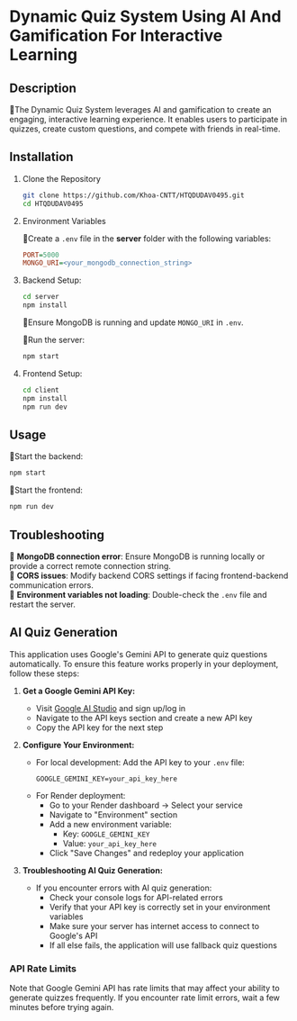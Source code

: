 # Dynamic Quiz System Using AI And Gamification For Interactive Learning

## Description
🔹The Dynamic Quiz System leverages AI and gamification to create an engaging, interactive learning experience. It enables users to participate in quizzes, create custom questions, and compete with friends in real-time.

## Installation
1. Clone the Repository
   ```bash
   git clone https://github.com/Khoa-CNTT/HTQDUDAV0495.git
   cd HTQDUDAV0495
   ```

2. Environment Variables

   🔹Create a `.env` file in the **server** folder with the following variables:
   ```ini
   PORT=5000
   MONGO_URI=<your_mongodb_connection_string>
   ```

3. Backend Setup:
   ```bash
   cd server
   npm install
   ```

   🔹Ensure MongoDB is running and update `MONGO_URI` in `.env`.  

   🔹Run the server:  
   ```bash
   npm start
   ```

4. Frontend Setup:
   ```bash
   cd client
   npm install
   npm run dev
   ```

## Usage

🔹Start the backend:  
```bash
npm start
```

🔹Start the frontend:  
```bash
npm run dev
```

## Troubleshooting
🔹 **MongoDB connection error**: Ensure MongoDB is running locally or provide a correct remote connection string.  
🔹 **CORS issues**: Modify backend CORS settings if facing frontend-backend communication errors.  
🔹 **Environment variables not loading**: Double-check the `.env` file and restart the server.

## AI Quiz Generation

This application uses Google's Gemini API to generate quiz questions automatically. To ensure this feature works properly in your deployment, follow these steps:

1. **Get a Google Gemini API Key:**
   - Visit [Google AI Studio](https://ai.google.dev/) and sign up/log in
   - Navigate to the API keys section and create a new API key
   - Copy the API key for the next step

2. **Configure Your Environment:**
   - For local development: Add the API key to your `.env` file:
     ```
     GOOGLE_GEMINI_KEY=your_api_key_here
     ```
   - For Render deployment:
     - Go to your Render dashboard → Select your service
     - Navigate to "Environment" section
     - Add a new environment variable:
       - Key: `GOOGLE_GEMINI_KEY`
       - Value: `your_api_key_here`
     - Click "Save Changes" and redeploy your application

3. **Troubleshooting AI Quiz Generation:**
   - If you encounter errors with AI quiz generation:
     - Check your console logs for API-related errors
     - Verify that your API key is correctly set in your environment variables
     - Make sure your server has internet access to connect to Google's API
     - If all else fails, the application will use fallback quiz questions

### API Rate Limits

Note that Google Gemini API has rate limits that may affect your ability to generate quizzes frequently. If you encounter rate limit errors, wait a few minutes before trying again.

